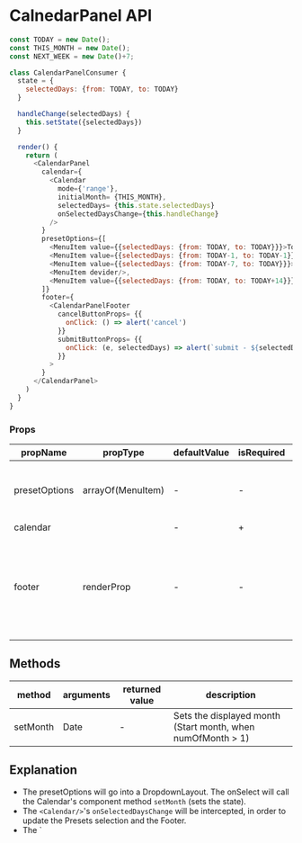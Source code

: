 # CalnedarPanel API

```js
const TODAY = new Date();
const THIS_MONTH = new Date();
const NEXT_WEEK = new Date()+7;

class CalendarPanelConsumer {
  state = {
    selectedDays: {from: TODAY, to: TODAY}
  }

  handleChange(selectedDays) {
    this.setState({selectedDays})
  }

  render() {
    return (
      <CalendarPanel
        calendar={
          <Calendar
            mode={'range'},
            initialMonth= {THIS_MONTH},
            selectedDays= {this.state.selectedDays}
            onSelectedDaysChange={this.handleChange}
          />
        }
        presetOptions={[
          <MenuItem value={{selectedDays: {from: TODAY, to: TODAY}}}>Today</MenuItem>,
          <MenuItem value={{selectedDays: {from: TODAY-1, to: TODAY-1}}}>Yesterday</MenuItem>,
          <MenuItem value={{selectedDays: {from: TODAY-7, to: TODAY}}}>Last 7 days</MenuItem>,
          <MenuItem devider/>,
          <MenuItem value={{selectedDays: {from: TODAY, to: TODAY+14}}}>Next 14 days</MenuItem>
        ]}
        footer={
          <CalendarPanelFooter
            cancelButtonProps= {{
              onClick: () => alert('cancel')
            }}
            submitButtonProps= {{
              onClick: (e, selectedDays) => alert(`submit - ${selectedDays}`)
            }}
          >
        }
      </CalendarPanel>
    )
  }
}
```


### Props

| propName       | propType | defaultValue | isRequired | description  |
| ---            | ---      | ---          | ---        | ---          |
| presetOptions | arrayOf(MenuItem) | - | - | Array of options (DropdownLayout options). When undefined, then no SidePane will appear |
| calendar | <Calendar/> | - | + | - |
| footer | renderProp | - | - | A function that renders the footer. When undefined then no Fotter pane will appear. The function receives the Calendar's (selectedDays,mode) argument.|


## Methods

| method   | arguments | returned value | description   |
| -------- | --------- | -------------- | ------------- |
| setMonth | Date      | -        | Sets the displayed month (Start month, when numOfMonth > 1) |

## Explanation

- The presetOptions will go into a DropdownLayout. The onSelect will call the Calendar's component method `setMonth` (sets the state).
- The `<Calendar/>`'s `onSelectedDaysChange` will be intercepted, in order to update the Presets selection and the Footer.
- The `<Calendar/>
